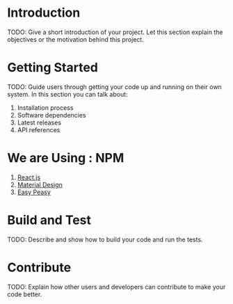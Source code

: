 # Introduction 
TODO: Give a short introduction of your project. Let this section explain the objectives or the motivation behind this project. 

# Getting Started
TODO: Guide users through getting your code up and running on their own system. In this section you can talk about:
1.	Installation process
2.	Software dependencies
3.	Latest releases
4.	API references

# We are Using : NPM 
1. [React.js](https://reactjs.org/)
2. [Material Design](https://material-ui.com/)
3. [Easy Peasy](https://easy-peasy.now.sh/)

# Build and Test
TODO: Describe and show how to build your code and run the tests. 

# Contribute
TODO: Explain how other users and developers can contribute to make your code better. 